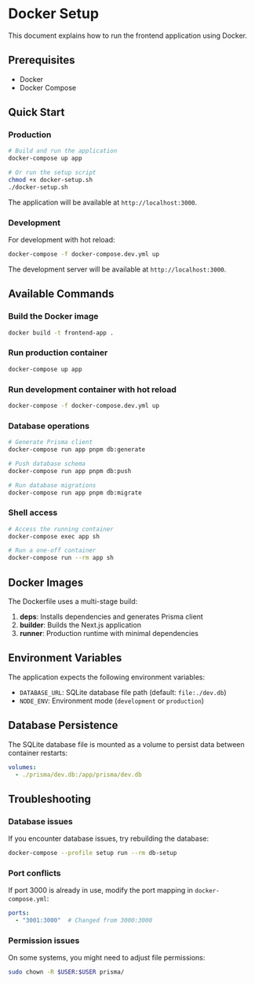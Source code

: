 # Docker Setup

This document explains how to run the frontend application using Docker.

## Prerequisites

- Docker
- Docker Compose

## Quick Start

### Production

```bash
# Build and run the application
docker-compose up app

# Or run the setup script
chmod +x docker-setup.sh
./docker-setup.sh
```

The application will be available at `http://localhost:3000`.

### Development

For development with hot reload:

```bash
docker-compose -f docker-compose.dev.yml up
```

The development server will be available at `http://localhost:3000`.

## Available Commands

### Build the Docker image
```bash
docker build -t frontend-app .
```

### Run production container
```bash
docker-compose up app
```

### Run development container with hot reload
```bash
docker-compose -f docker-compose.dev.yml up
```

### Database operations
```bash
# Generate Prisma client
docker-compose run app pnpm db:generate

# Push database schema
docker-compose run app pnpm db:push

# Run database migrations
docker-compose run app pnpm db:migrate
```

### Shell access
```bash
# Access the running container
docker-compose exec app sh

# Run a one-off container
docker-compose run --rm app sh
```

## Docker Images

The Dockerfile uses a multi-stage build:

1. **deps**: Installs dependencies and generates Prisma client
2. **builder**: Builds the Next.js application
3. **runner**: Production runtime with minimal dependencies

## Environment Variables

The application expects the following environment variables:

- `DATABASE_URL`: SQLite database file path (default: `file:./dev.db`)
- `NODE_ENV`: Environment mode (`development` or `production`)

## Database Persistence

The SQLite database file is mounted as a volume to persist data between container restarts:

```yaml
volumes:
  - ./prisma/dev.db:/app/prisma/dev.db
```

## Troubleshooting

### Database issues
If you encounter database issues, try rebuilding the database:

```bash
docker-compose --profile setup run --rm db-setup
```

### Port conflicts
If port 3000 is already in use, modify the port mapping in `docker-compose.yml`:

```yaml
ports:
  - "3001:3000"  # Changed from 3000:3000
```

### Permission issues
On some systems, you might need to adjust file permissions:

```bash
sudo chown -R $USER:$USER prisma/
```
